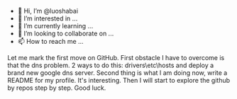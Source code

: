- 👋 Hi, I’m @luoshabai
- 👀 I’m interested in ...
- 🌱 I’m currently learning ...
- 💞️ I’m looking to collaborate on ...
- 📫 How to reach me ...

<!---
luoshabai/luoshabai is a ✨ special ✨ repository because its `README.md` (this file) appears on your GitHub profile.
You can click the Preview link to take a look at your changes.
--->

Let me mark the first move on GitHub.
First obstacle I have to overcome is that the dns problem. 2 ways to do this: drivers\etc\hosts and deploy a brand new google dns server.
Second thing is what I am doing now, write a README for my profile. It's interesting.
Then I will start to explore the github by repos step by step. Good luck.
